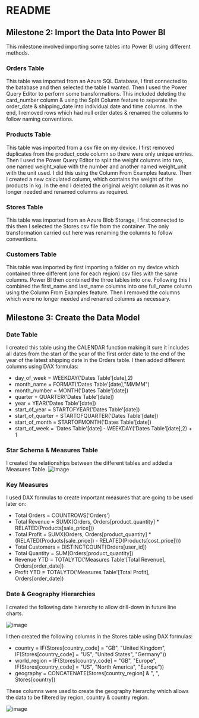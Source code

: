 # README
## Milestone 2: Import the Data Into Power BI
This milestone involved importing some tables into Power BI using different methods.
### Orders Table
This table was imported from an Azure SQL Database, I first connected to the batabase and then selected the table I wanted.
Then I used the Power Query Editor to perform some transformations.
This included deleting the card_number column & using the Split Column feature to seperate the order_date & shipping_date into individual date and time columns.
In the end, I removed rows which had null order dates & renamed the columns to follow naming conventions.
### Products Table
This table was imported from a csv file on my device. I first removed duplicates from the product_code column so there were only unique entries.
Then I used the Power Query Editor to split the weight columns into two, one named weight_value with the number and another named weight_unit with the unit used.
I did this using the Column From Examples feature. Then I created a new calculated column, which contains the weight of the products in kg.
In the end I deleted the original weight column as it was no longer needed and renamed columns as required.
### Stores Table
This table was imported from an Azure Blob Storage, I first connected to this then I selected the Stores.csv file from the container. 
The only transformation carried out here was renaming the columns to follow conventions.
### Customers Table
This table was imported by first importing a folder on my device which contained three different (one for each region) csv files with the same columns.
Power BI then combined the three tables into one. 
Following this I combined the first_name and last_name columns into one full_name column using the Column From Examples feature.
Then I removed the columns which were no longer needed and renamed columns as necessary.
## Milestone 3: Create the Data Model
### Date Table
I created this table using the CALENDAR function making it sure it includes all dates from the start of the year of the first order date to the end of the year of the latest shipping date in the Orders table.
I then added different columns using DAX formulas:

- day_of_week = WEEKDAY('Dates Table'[date],2)
- month_name = FORMAT('Dates Table'[date],"MMMM")
- month_number = MONTH('Dates Table'[date])
- quarter = QUARTER('Dates Table'[date])
- year = YEAR('Dates Table'[date])
- start_of_year = STARTOFYEAR('Dates Table'[date])
- start_of_quarter = STARTOFQUARTER('Dates Table'[date])
- start_of_month = STARTOFMONTH('Dates Table'[date])
- start_of_week = 'Dates Table'[date] - WEEKDAY('Dates Table'[date],2) + 1

### Star Schema & Measures Table
I created the relationships between the different tables and added a Measures Table.
![image](https://github.com/mihai0813/data-analytics-power-bi-report635/assets/148639573/e181388d-3b2f-4c6e-b51b-a10bb15e3ac7)
### Key Measures
I used DAX formulas to create important measures that are going to be used later on:

- Total Orders = COUNTROWS('Orders')
- Total Revenue = SUMX(Orders, Orders[product_quantity] * RELATED(Products[sale_price]))
- Total Profit = SUMX(Orders, Orders[product_quantity] * (RELATED(Products[sale_price]) - RELATED(Products[cost_price])))
- Total Customers = DISTINCTCOUNT(Orders[user_id])
- Total Quantity = SUM(Orders[product_quantity])
- Revenue YTD = TOTALYTD('Measures Table'[Total Revenue], Orders[order_date])
- Profit YTD = TOTALYTD('Measures Table'[Total Profit], Orders[order_date])

### Date & Geography Hierarchies
I created the following date hierarchy to allow drill-down in future line charts.

![image](https://github.com/mihai0813/data-analytics-power-bi-report635/assets/148639573/e9bf52da-c388-4d52-9695-1f9c8b36ed3a)

I then created the following columns in the Stores table using DAX formulas:

- country = IF(Stores[country_code] = "GB", "United Kingdom", IF(Stores[country_code] = "US", "United States", "Germany"))
- world_region = IF(Stores[country_code] = "GB", "Europe", IF(Stores[country_code] = "US", "North America", "Europe"))
- geography = CONCATENATE(Stores[country_region] & ", ", Stores[country])

These columns were used to create the geography hierarchy which allows the data to be filtered by region, country & country region.

![image](https://github.com/mihai0813/data-analytics-power-bi-report635/assets/148639573/0132c7b4-5759-4ce9-9300-67954b08adb2)
